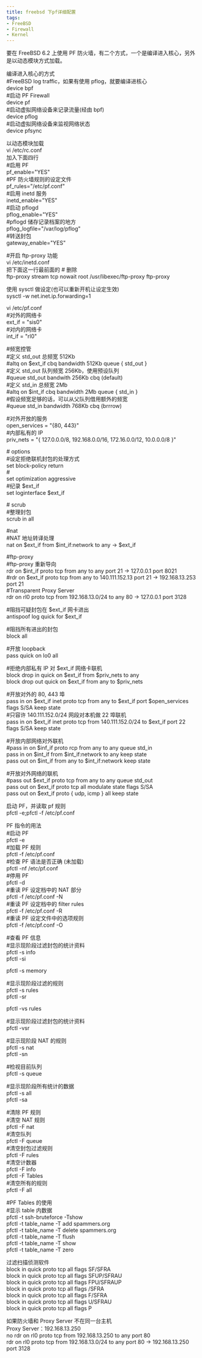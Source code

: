 ```yaml
---
title: freebsd 下pf详细配置
tags:
- FreeBSD
- Firewall
- Kernel
---
```

<div> <p>要在 FreeBSD 6.2 上使用 PF 防火墙，有二个方式，一个是编译进入核心，另外是以动态模块方式加载。</p><p>编译进入核心的方式<br>#FreeBSD log traffic，如果有使用 pflog，就要编译进核心<br>device bpf<br>#启动 PF Firewall<br>device pf<br>#启动虚拟网络设备来记录流量(经由 bpf)<br>device pflog<br>#启动虚拟网络设备来监视网络状态<br>device pfsync</p><p>以动态模块加载<br>vi /etc/rc.conf<br>加入下面四行<br>#启用 PF<br>pf_enable="YES"<br>#PF 防火墙规则的设定文件<br>pf_rules="/etc/pf.conf"<br>#启用 inetd 服务<br>inetd_enable="YES"<br>#启动 pflogd<br>pflog_enable="YES"<br>#pflogd 储存记录档案的地方<br>pflog_logfile="/var/log/pflog"<br>#转送封包<br>gateway_enable="YES"</p><p>#开启 ftp-proxy 功能<br>vi /etc/inetd.conf<br>把下面这一行最前面的 # 删除<br>ftp-proxy stream tcp nowait root /usr/libexec/ftp-proxy ftp-proxy</p><p>使用 sysctl 做设定(也可以重新开机让设定生效)<br>sysctl -w net.inet.ip.forwarding=1</p><p>vi /etc/pf.conf<br>#对外的网络卡<br>ext_if = "sis0"<br>#对内的网络卡<br>int_if = "rl0"</p><p>#频宽控管<br>#定义 std_out 总频宽 512Kb<br>#altq on $ext_if cbq bandwidth 512Kb queue { std_out }<br>#定义 std_out 队列频宽 256Kb，使用预设队列<br>#queue std_out bandwith 256Kb cbq (default)<br>#定义 std_in 总频宽 2Mb<br>#altq on $int_if cbq bandwidth 2Mb queue { std_in }<br>#假设频宽足够的话，可以从父队列借用额外的频宽<br>#queue std_in bandwidth 768Kb cbq (brrrow)</p><p>#对外开放的服务<br>open_services = "{80, 443}"<br>#内部私有的 IP<br>priv_nets = "{ 127.0.0.0/8, 192.168.0.0/16, 172.16.0.0/12, 10.0.0.0/8 }"</p><p># options<br>#设定拒绝联机封包的处理方式<br>set block-policy return<br>#<br>set optimization aggressive<br>#纪录 $ext_if<br>set loginterface $ext_if</p><p># scrub<br>#整理封包<br>scrub in all</p><p>#nat<br>#NAT 地址转译处理<br>nat on $ext_if from $int_if:network to any -&gt; $ext_if</p><p>#ftp-proxy<br>#ftp-proxy 重新导向<br>rdr on $int_if proto tcp from any to any port 21 -&gt; 127.0.0.1 port 8021<br>#rdr on $ext_if proto tcp from any to 140.111.152.13 port 21 -&gt; 192.168.13.253 port 21<br>#Transparent Proxy Server<br>rdr on rl0 proto tcp from 192.168.13.0/24 to any 80 -&gt; 127.0.0.1 port 3128</p><p>#阻挡可疑封包在 $ext_if 网卡进出<br>antispoof log quick for $ext_if</p><p>#阻挡所有进出的封包<br>block all</p><p>#开放 loopback<br>pass quick on lo0 all</p><p>#拒绝内部私有 IP 对 $ext_if 网络卡联机<br>block drop in quick on $ext_if from $priv_nets to any<br>block drop out quick on $ext_if from any to $priv_nets</p><p>#开放对外的 80, 443 埠<br>pass in on $ext_if inet proto tcp from any to $ext_if port $open_services flags S/SA keep state<br>#只容许 140.111.152.0/24 网段对本机做 22 埠联机<br>pass in on $ext_if inet proto tcp from 140.111.152.0/24 to $ext_if port 22 flags S/SA keep state</p><p>#开放内部网络对外联机<br>#pass in on $inf_if proto rcp from any to any queue std_in<br>pass in on $int_if from $int_if:network to any keep state<br>pass out on $int_if from any to $int_if:network keep state</p><p>#开放对外网络的联机<br>#pass out $ext_if proto tcp from any to any queue std_out<br>pass out on $ext_if proto tcp all modulate state flags S/SA<br>pass out on $ext_if proto { udp, icmp } all keep state</p><p>启动 PF，并读取 pf 规则<br>pfctl -e;pfctl -f /etc/pf.conf</p><p>PF 指令的用法<br>#启动 PF<br>pfctl -e<br>#加载 PF 规则<br>pfctl -f /etc/pf.conf<br>#检查 PF 语法是否正确 (未加载)<br>pfctl -nf /etc/pf.conf<br>#停用 PF<br>pfctl -d<br>#重读 PF 设定档中的 NAT 部分<br>pfctl -f /etc/pf.conf -N<br>#重读 PF 设定档中的 filter rules<br>pfctl -f /etc/pf.conf -R<br>#重读 PF 设定文件中的选项规则<br>pfctl -f /etc/pf.conf -O</p><p>#查看 PF 信息<br>#显示现阶段过滤封包的统计资料<br>pfctl -s info<br>pfctl -si</p><p>pfctl -s memory</p><p>#显示现阶段过滤的规则<br>pfctl -s rules<br>pfctl -sr</p><p>pfctl -vs rules</p><p>#显示现阶段过滤封包的统计资料<br>pfctl -vsr</p><p>#显示现阶段 NAT 的规则<br>pfctl -s nat<br>pfctl -sn</p><p>#检视目前队列<br>pfctl -s queue</p><p>#显示现阶段所有统计的数据<br>pfctl -s all<br>pfctl -sa</p><p>#清除 PF 规则<br>#清空 NAT 规则<br>pfctl -F nat<br>#清空队列<br>pfctl -F queue<br>#清空封包过滤规则<br>pfctl -F rules<br>#清空计数器<br>pfctl -F info<br>pfctl -F Tables<br>#清空所有的规则<br>pfctl -F all</p><p>#PF Tables 的使用<br>#显示 table 内数据<br>pfctl -t ssh-bruteforce -Tshow<br>pfctl -t table_name -T add spammers.org<br>pfctl -t table_name -T delete spammers.org<br>pfctl -t table_name -T flush<br>pfctl -t table_name -T show<br>pfctl -t table_name -T zero</p><p>过滤扫描侦测软件<br>block in quick proto tcp all flags SF/SFRA<br>block in quick proto tcp all flags SFUP/SFRAU<br>block in quick proto tcp all flags FPU/SFRAUP<br>block in quick proto tcp all flags /SFRA<br>block in quick proto tcp all flags F/SFRA<br>block in quick proto tcp all flags U/SFRAU<br>block in quick proto tcp all flags P</p><p>如果防火墙和 Proxy Server 不在同一台主机<br>Proxy Server：192.168.13.250<br>no rdr on rl0 proto tcp from 192.168.13.250 to any port 80<br>rdr on rl0 proto tcp from 192.168.13.0/24 to any port 80 -&gt; 192.168.13.250 port 3128</p> </div>